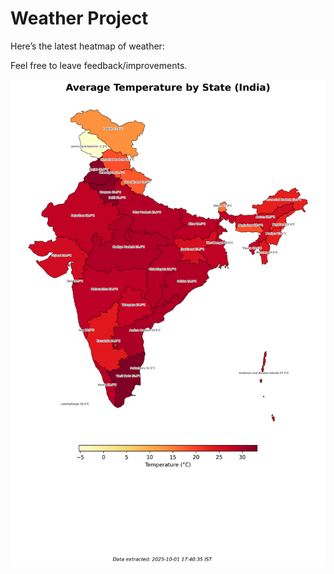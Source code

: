 # Weather Project

Here’s the latest heatmap of weather:

Feel free to leave feedback/improvements.

![India Heatmap](docs/assets/india_heatmap.png?v=DD1A3D)
